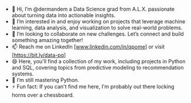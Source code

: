- 👋 Hi, I’m @dermandem a Data Science grad from A.L.X. passionate about turning data into actionable insights.
- 👀 I’m interested in and enjoy working on projects that leverage machine learning, data analysis, and visualization to solve real-world problems. 
- 💞️ I’m looking to collaborate on new challenges. Let’s connect and build something amazing together!
- 📫 Reach me on LinkedIn [www.linkedin.com/in/qpome] or visit [https://bit.ly/data-pq]
- 😄 Here, you'll find a collection of my work, including projects in Python and SQL, covering topics from predictive modeling to recommendation systems. 
- 🌱 I’m still mastering Python.
- ⚡ Fun fact: If you can't find me here, I'm probably out there locking horns over a chessboard.

<!---
dermandem/dermandem is a ✨ special ✨ repository because its `README.md` (this file) appears on your GitHub profile.
You can click the Preview link to take a look at your changes. 
--->

